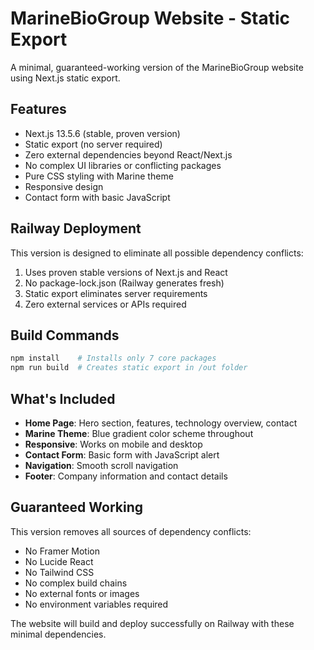 # MarineBioGroup Website - Static Export

A minimal, guaranteed-working version of the MarineBioGroup website using Next.js static export.

## Features

- Next.js 13.5.6 (stable, proven version)
- Static export (no server required)
- Zero external dependencies beyond React/Next.js
- No complex UI libraries or conflicting packages
- Pure CSS styling with Marine theme
- Responsive design
- Contact form with basic JavaScript

## Railway Deployment

This version is designed to eliminate all possible dependency conflicts:

1. Uses proven stable versions of Next.js and React
2. No package-lock.json (Railway generates fresh)
3. Static export eliminates server requirements
4. Zero external services or APIs required

## Build Commands

```bash
npm install    # Installs only 7 core packages
npm run build  # Creates static export in /out folder
```

## What's Included

- **Home Page**: Hero section, features, technology overview, contact
- **Marine Theme**: Blue gradient color scheme throughout
- **Responsive**: Works on mobile and desktop
- **Contact Form**: Basic form with JavaScript alert
- **Navigation**: Smooth scroll navigation
- **Footer**: Company information and contact details

## Guaranteed Working

This version removes all sources of dependency conflicts:
- No Framer Motion
- No Lucide React
- No Tailwind CSS
- No complex build chains
- No external fonts or images
- No environment variables required

The website will build and deploy successfully on Railway with these minimal dependencies.